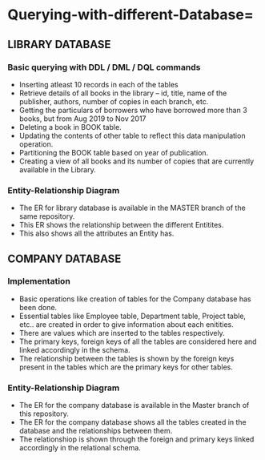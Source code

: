 # Querying-with-different-Database=

## LIBRARY DATABASE 
### Basic querying with DDL / DML / DQL commands 
* Inserting atleast 10 records in each of the tables
* Retrieve details of all books in the library – id, title, name of the publisher, authors, number of copies in each branch, etc.
* Getting the particulars of borrowers who have borrowed more than 3 books, but from Aug 2019 to Nov 2017
* Deleting a book in BOOK table. 
* Updating the contents of other table to reflect this data manipulation operation.
* Partitioning the BOOK table based on year of publication.
* Creating a view of all books and its number of copies that are currently available in the Library.
### Entity-Relationship Diagram 
* The ER for library database is available in the MASTER branch of the same repository.
* This ER shows the relationship between the different Entitites.
* This also shows all the attributes an Entity has.

## COMPANY DATABASE
### Implementation
* Basic operations like creation of tables for the Company database has been done.
* Essential tables like Employee table, Department table, Project table, etc.. are created in order to give information about each enitities.
* There are values which are inserted to the tables respectively.
* The primary keys, foreign keys of all the tables are considered here and linked accordingly in the schema.
* The relationship between the tables is shown by the foreign keys present in the tables which are the primary keys for other tables.
### Entity-Relationship Diagram
* The ER for the company database is available in the Master branch of this repository.
* The ER for the company database shows all the tables created in the database and the relationships between them. 
* The relationshiop is shown through the foreign and primary keys linked accordingly in the relational schema.
